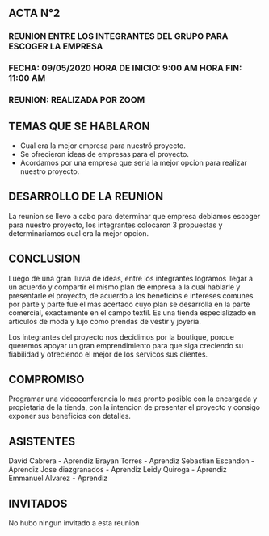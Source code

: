 ##		**ACTA N°2**

### REUNION ENTRE LOS INTEGRANTES DEL GRUPO PARA ESCOGER LA EMPRESA

### FECHA: 09/05/2020  HORA DE INICIO: 9:00 AM  HORA FIN: 11:00 AM

### REUNION: REALIZADA POR ZOOM 

## **TEMAS QUE SE HABLARON**

- Cual era la mejor empresa para nuestró proyecto.
- Se ofrecieron ideas de empresas para el proyecto.
- Acordamos por una empresa que seria la mejor opcion para realizar nuestro proyecto.


## **DESARROLLO DE LA REUNION**

La reunion se llevo a cabo para determinar que empresa debiamos escoger para nuestro proyecto, los integrantes colocaron 3 propuestas y determinariamos cual era la mejor opcion.


## **CONCLUSION**

Luego de una gran lluvia de ideas, entre los integrantes logramos llegar a un acuerdo y compartir el mismo plan de empresa a la cual hablarle y presentarle el proyecto, de acuerdo a los beneficios e intereses comunes por parte y parte fue el mas acertado cuyo plan se desarrolla en la parte comercial, exactamente en el campo textil. Es una tienda especializado en artículos de moda y lujo como prendas de vestir y joyería.

 Los integrantes del proyecto nos decidimos por la boutique, porque queremos apoyar un gran emprendimiento para que siga creciendo su fiabilidad y ofreciendo el mejor de los servicos sus clientes. 


## **COMPROMISO**

Programar una videoconferencia lo mas pronto posible con la encargada y propietaria de la tienda, con la intencion de presentar el proyecto y consigo exponer sus beneficios con detalles.


## **ASISTENTES** 

David Cabrera - Aprendiz
Brayan Torres - Aprendiz
Sebastian Escandon - Aprendiz
Jose diazgranados - Aprendiz
Leidy Quiroga - Aprendiz
Emmanuel Alvarez - Aprendiz

## **INVITADOS**

No hubo ningun invitado a esta reunion
